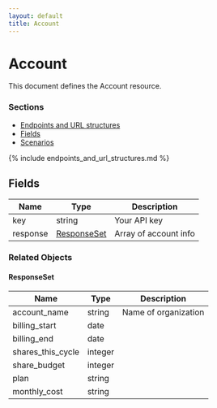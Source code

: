 ```yaml
---
layout: default
title: Account
---
```


# Account

This document defines the Account resource.

### Sections

* [Endpoints and URL structures](#endpoints-and-url-structures)
* [Fields](#fields)
* [Scenarios](#scenarios)

{% include endpoints_and_url_structures.md %}

## Fields

|Name|Type |Description|
|---|---|---|
|key|string|Your API key|
|response|[ResponseSet](#responseset)|Array of account info|

### Related Objects

#### ResponseSet

|Name|Type |Description|
|---|---|---|
|account_name|string|Name of organization|
|billing_start|date||
|billing_end|date||
|shares_this_cycle|integer||
|share_budget|integer||
|plan|string||
|monthly_cost|string||
